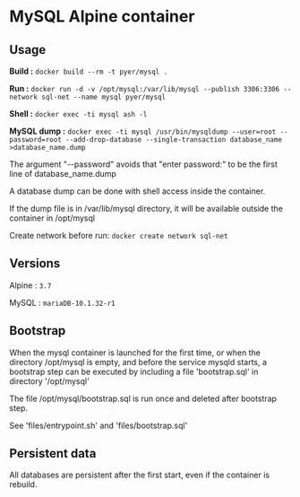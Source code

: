 # MySQL Alpine container


## Usage

**Build :** `docker build --rm -t pyer/mysql .`

**Run   :** `docker run -d -v /opt/mysql:/var/lib/mysql --publish 3306:3306 --network sql-net --name mysql pyer/mysql`

**Shell :** `docker exec -ti mysql ash -l`

**MySQL dump   :** `docker exec -ti mysql /usr/bin/mysqldump --user=root --password=root --add-drop-database --single-transaction database_name >database_name.dump`

The argument "--password" avoids that "enter password:" to be the first line of database\_name.dump

A database dump can be done  with shell access inside the container.

If the dump file is in /var/lib/mysql directory, it will be available outside the container in /opt/mysql


Create network before run: `docker create network sql-net`


## Versions

Alpine : `3.7`   

MySQL : `mariaDB-10.1.32-r1`


## Bootstrap

When the mysql container is launched for the first time, or when the directory /opt/mysql is empty, and before the service mysqld starts, a bootstrap step can be executed by including a file 'bootstrap.sql' in directory '/opt/mysql'

The file /opt/mysql/bootstrap.sql is run once and deleted after bootstrap step.

See 'files/entrypoint.sh' and 'files/bootstrap.sql'


## Persistent data

All databases are persistent after the first start, even if the container is rebuild.

